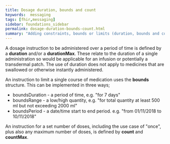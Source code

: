 ```yaml
---
title: Dosage duration, bounds and count
keywords:  messaging
tags: [fhir,messaging]
sidebar: foundations_sidebar
permalink: dosage-duration-bounds-count.html
summary: "Adding constraints, bounds or limits (duration, bounds and count)"
---
```




A dosage instruction to be administered over a period of time is defined by a **duration** and/or a **durationMax**. These relate to the duration of a single administration so would be applicable for an infusion or potentially a transdermal patch. The use of duration does not apply to medicines that are swallowed or otherwise instantly administered.

An instruction to limit a single course of medication uses the **bounds** structure. This can be implemented in three ways;
  * boundsDuration - a period of time, e.g. "for 7 days"
  * boundsRange - a low/high quantity, e.g. "for total quantity at least 500 ml but not exceeding 2000 ml"
  * boundsPeriod - a date/time start to end period. e.g. "from 01/11/2018 to 10/11/2018" 

  An instruction for a set number of doses, including the use case of "once", plus also any maximum number of doses, is defined by **count** and **countMax**.
  
  <script src="https://gist.github.com/RobertGoochUK/021a2e6a7b726dca4e4ce61269ddc508.js"></script>